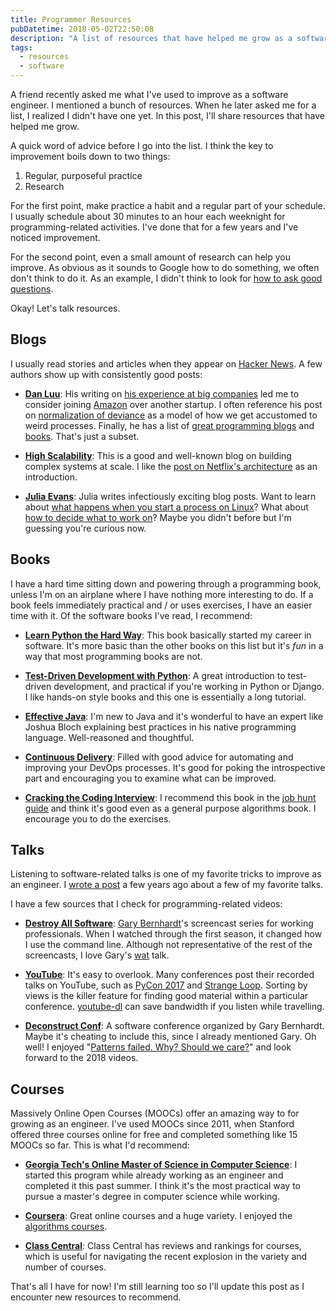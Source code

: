```yaml
---
title: Programmer Resources
pubDatetime: 2018-05-02T22:50:08
description: "A list of resources that have helped me grow as a software engineer"
tags:
  - resources
  - software
---
```


A friend recently asked me what I've used to improve as a software engineer.
I mentioned a bunch of resources. When he later asked me for a list, I
realized I didn't have one yet. In this post, I'll share resources that have
helped me grow.

A quick word of advice before I go into the list. I think the key
to improvement boils down to two things:

1. Regular, purposeful practice
2. Research

For the first point, make practice a habit and a regular part of your schedule.
I usually schedule about 30 minutes to an hour each weeknight for
programming-related activities. I've done that for a few years and I've noticed
improvement.

For the second point, even a small amount of research can
help you improve. As obvious as it sounds to Google how to do something, we
often don't think to do it. As an example, I didn't think to look for [how to
ask good questions](https://jvns.ca/blog/good-questions/).

Okay! Let's talk resources.

## Blogs

I usually read stories and
articles when they appear on [Hacker News](https://news.ycombinator.com/). A few
authors show up with consistently good posts:

* **[Dan Luu](http://danluu.com/)**: His
    writing on [his experience at big
    companies](http://danluu.com/startup-tradeoffs/) led me to consider
    joining [Amazon](http://amazon.com/) over another startup.
    I often reference his post on [normalization of
    deviance](http://danluu.com/wat/) as a model of how we get accustomed to
    weird processes. Finally, he has a list of [great programming
    blogs](http://danluu.com/programming-blogs/) and
    [books](http://danluu.com/programming-books/). That's just a subset.

* **[High Scalability](http://highscalability.com/)**: This is a good and
    well-known blog on building complex
    systems at scale. I like the [post on Netflix's
    architecture](http://highscalability.com/blog/2017/12/11/netflix-what-happens-when-you-press-play.html)
    as an introduction.

* **[Julia Evans](https://jvns.ca/)**: Julia writes infectiously exciting blog posts.
    Want to learn about [what happens when you start a process on
    Linux](https://jvns.ca/blog/2016/10/04/exec-will-eat-your-brain/)? What
    about [how to decide what to work
    on](https://jvns.ca/blog/2016/08/16/how-do-you-work-on-something-important/)?
    Maybe you didn't before but I'm guessing you're curious now.


## Books

I have a hard time sitting down and powering through a programming book, unless
I'm on an airplane where I have nothing more interesting to do. If a book feels
immediately practical and / or uses exercises, I have an easier time with it. Of
the software books I've read, I recommend:

* **[Learn Python the Hard Way](https://learnpythonthehardway.org/)**: This book
    basically started my career in software. It's more basic than the other
    books on this list but it's _fun_ in a way that most programming books are not.

* **[Test-Driven Development with Python](https://www.obeythetestinggoat.com/)**:
    A great introduction to test-driven development, and practical if you're
    working in Python or Django. I like hands-on style books and this one is
    essentially a long tutorial.

* **[Effective
    Java](https://www.amazon.com/Effective-Java-3rd-Joshua-Bloch/dp/0134685997)**:
    I'm new to Java and it's wonderful to have an expert like Joshua Bloch
    explaining best practices in his native programming language. Well-reasoned and
    thoughtful.

* **[Continuous
    Delivery](https://www.amazon.com/Continuous-Delivery-Deployment-Automation-Addison-Wesley/dp/0321601912)**:
    Filled with good advice for automating and improving your DevOps processes.
    It's good for poking the introspective part and encouraging you to examine
    what can be improved.

* **[Cracking the Coding
    Interview](https://www.amazon.com/Cracking-Coding-Interview-Programming-Questions/dp/0984782850)**:
    I recommend this book in the [job hunt
    guide](https://www.kevinlondon.com/2016/01/21/job-hunt-guide.html) and think
    it's good even as a general purpose algorithms book. I encourage you to do
    the exercises.

## Talks

Listening to software-related talks is one of my favorite tricks to improve as
an engineer. I [wrote
a post](https://www.kevinlondon.com/2015/09/10/10-software-talks-to-listen-to.html)
a few years ago about a few of my favorite talks.

I have a few sources that I check for programming-related videos:

* **[Destroy All Software](https://www.destroyallsoftware.com/screencasts)**: [Gary
    Bernhardt](https://twitter.com/garybernhardt)'s screencast series for
    working professionals. When I watched through the first season,
    it changed how I use the command line. Although not representative of
    the rest of the screencasts, I love Gary's
    [wat](https://www.destroyallsoftware.com/talks/wat) talk.

* **[YouTube](https://www.youtube.com)**: It's easy to overlook.
    Many conferences post their recorded talks on YouTube, such as [PyCon
    2017](https://www.youtube.com/channel/UCrJhliKNQ8g0qoE_zvL8eVg) and [Strange
    Loop](https://www.youtube.com/channel/UC_QIfHvN9auy2CoOdSfMWDw/playlists).
    Sorting by views is the killer feature for finding good material within
    a particular conference. [youtube-dl](https://github.com/rg3/youtube-dl) can
    save bandwidth if you listen while travelling.

* **[Deconstruct
    Conf](https://www.deconstructconf.com/)**: A software conference organized
    by Gary Bernhardt. Maybe it's cheating to include this, since I already
    mentioned Gary. Oh well! I enjoyed
    "[Patterns failed. Why? Should we
    care?](https://www.deconstructconf.com/2017/brian-marick-patterns-failed-why-should-we-care)"
    and look forward to the 2018 videos.

## Courses

Massively Online Open Courses (MOOCs) offer an amazing way to for growing as an
engineer. I've used MOOCs since 2011, when Stanford offered three courses online
for free and completed something like 15 MOOCs so far. This is what I'd recommend:

* **[Georgia Tech's Online Master of Science in Computer
    Science](https://www.omscs.gatech.edu/)**: I started this program while
    already working as an engineer and completed it this past summer.
    I think it's the most practical way
    to pursue a master's degree in computer science while working.

* **[Coursera](https://www.coursera.org/)**: Great online courses and a huge
    variety.  I enjoyed the [algorithms
    courses](https://www.coursera.org/specializations/algorithms).

* **[Class Central](https://www.class-central.com/report/top-moocs/)**: Class
    Central has reviews and rankings for courses, which is useful for navigating
    the recent explosion in the variety and number of courses.


That's all I have for now! I'm still learning too so I'll update this post as
I encounter new resources to recommend.
